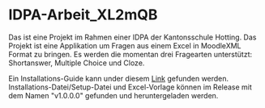 # IDPA-Arbeit_XL2mQB

Das ist eine Projekt im Rahmen einer IDPA der Kantonsschule Hotting. Das Projekt ist eine Applikation um Fragen aus einem Excel in MoodleXML Format zu bringen.
Es werden die momentan drei Fragearten unterstützt: Shortanswer, Multiple Choice und Cloze.  

Ein Installations-Guide kann under diesem [Link](https://github.com/Medox36/IDPA-Arbeit_XL2mQB/wiki/Installation) gefunden werden.  
Installations-Datei/Setup-Datei und Excel-Vorlage können im Release mit dem Namen "v1.0.0.0" gefunden und heruntergeladen werden.
